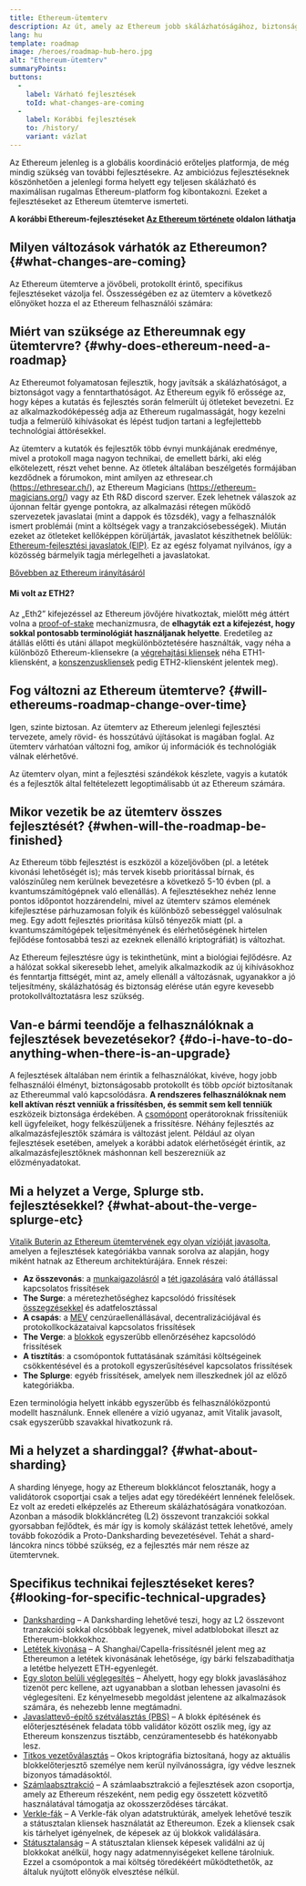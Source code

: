 ```yaml
---
title: Ethereum-ütemterv
description: Az út, amely az Ethereum jobb skálázhatóságához, biztonságához és fenntarthatóságához vezet.
lang: hu
template: roadmap
image: /heroes/roadmap-hub-hero.jpg
alt: "Ethereum-ütemterv"
summaryPoints:
buttons:
  - 
    label: Várható fejlesztések
    toId: what-changes-are-coming
  - 
    label: Korábbi fejlesztések
    to: /history/
    variant: vázlat
---
```


Az Ethereum jelenleg is a globális koordináció erőteljes platformja, de még mindig szükség van további fejlesztésekre. Az ambiciózus fejlesztéseknek köszönhetően a jelenlegi forma helyett egy teljesen skálázható és maximálisan rugalmas Ethereum-platform fog kibontakozni. Ezeket a fejlesztéseket az Ethereum ütemterve ismerteti.

**A korábbi Ethereum-fejlesztéseket [Az Ethereum története](/history/) oldalon láthatja**

## Milyen változások várhatók az Ethereumon? {#what-changes-are-coming}

Az Ethereum ütemterve a jövőbeli, protokollt érintő, specifikus fejlesztéseket vázolja fel. Összességében ez az ütemterv a következő előnyöket hozza el az Ethereum felhasználói számára:

<CardGrid>
  <RoadmapActionCard
    to="/roadmap/scaling"
    title="Olcsóbb tranzakciók"
    image="scaling"
    description="Rollups are too expensive and rely on centralized components, causing users to place too much trust in their operators. The roadmap includes fixes for both of these problems."
    buttonText="More on reducing fees"
  />
  <RoadmapActionCard
    to="/roadmap/security"
    title="Még nagyobb biztonság"
    image="security"
    description="Ethereum is already very secure but it can be made even stronger, ready to withstand all kinds of attack far into the future."
    buttonText="More on security"
  />
  <RoadmapActionCard
    to="/roadmap/user-experience"
    title="Jobb felhasználói élmény"
    image="userExperience"
    description="More support for smart contract wallets and light-weight nodes will make using Ethereum simpler and safer."
    buttonText="More on user experience"
  />
  <RoadmapActionCard
    to="/roadmap/future-proofing"
    title="Időtálló fejlesztések"
    image="futureProofing"
    description="Ethereum researchers and developers are solving tomorrow's problems today, readying the network for future generations."
    buttonText="More on future proofing"
  />
</CardGrid>

## Miért van szüksége az Ethereumnak egy ütemtervre? {#why-does-ethereum-need-a-roadmap}

Az Ethereumot folyamatosan fejlesztik, hogy javítsák a skálázhatóságot, a biztonságot vagy a fenntarthatóságot. Az Ethereum egyik fő erőssége az, hogy képes a kutatás és fejlesztés során felmerült új ötleteket bevezetni. Ez az alkalmazkodóképesség adja az Ethereum rugalmasságát, hogy kezelni tudja a felmerülő kihívásokat és lépést tudjon tartani a legfejlettebb technológiai áttörésekkel.

<RoadmapImageContent title="Hogyan határozzák meg az ütemtervet">

Az ütemterv a kutatók és fejlesztők több évnyi munkájának eredménye, mivel a protokoll maga nagyon technikai, de emellett bárki, aki elég elkötelezett, részt vehet benne. Az ötletek általában beszélgetés formájában kezdődnek a fórumokon, mint amilyen az ethresear.ch (https://ethresear.ch/), az Ethereum Magicians (https://ethereum-magicians.org/) vagy az Eth R&D discord szerver. Ezek lehetnek válaszok az újonnan feltár gyenge pontokra, az alkalmazási rétegen működő szervezetek javaslatai (mint a dappok és tőzsdék), vagy a felhasználók ismert problémái (mint a költségek vagy a tranzakciósebességek). Miután ezeket az ötleteket kellőképpen körüljárták, javaslatot készíthetnek belőlük: [Ethereum-fejlesztési javaslatok (EIP)](https://eips.ethereum.org/). Ez az egész folyamat nyilvános, így a közösség bármelyik tagja mérlegelheti a javaslatokat.

[Bővebben az Ethereum irányításáról](/governance/)

</RoadmapImageContent>

<InfoBanner mb={8}>
  <h4 style={{ marginTop: 0 }}>Mi volt az ETH2?</h4>

  <p>Az „Eth2” kifejezéssel az Ethereum jövőjére hivatkoztak, mielőtt még áttért volna a <a href="/glossary/#pos">proof-of-stake</a> mechanizmusra, de <strong>elhagyták ezt a kifejezést, hogy sokkal pontosabb terminológiát használjanak helyette</strong>. Eredetileg az átállás előtti és utáni állapot megkülönböztetésére használták, vagy néha a különböző Ethereum-kliensekre (a <a href="/glossary/#execution-client">végrehajtási kliensek</a> néha ETH1-kliensként, a <a href="/glossary/#consensus-client">konszenzuskliensek</a> pedig ETH2-kliensként jelentek meg).</p>

</InfoBanner>

## Fog változni az Ethereum ütemterve? {#will-ethereums-roadmap-change-over-time}

Igen, szinte biztosan. Az ütemterv az Ethereum jelenlegi fejlesztési tervezete, amely rövid- és hosszútávú újításokat is magában foglal. Az ütemterv várhatóan változni fog, amikor új információk és technológiák válnak elérhetővé.

Az ütemterv olyan, mint a fejlesztési szándékok készlete, vagyis a kutatók és a fejlesztők által feltételezett legoptimálisabb út az Ethereum számára.

## Mikor vezetik be az ütemterv összes fejlesztését? {#when-will-the-roadmap-be-finished}

Az Ethereum több fejlesztést is eszközöl a közeljövőben (pl. a letétek kivonási lehetőségét is); más tervek kisebb prioritással bírnak, és valószínűleg nem kerülnek bevezetésre a következő 5-10 évben (pl. a kvantumszámítógépnek való ellenállás). A fejlesztésekhez nehéz lenne pontos időpontot hozzárendelni, mivel az ütemterv számos elemének kifejlesztése párhuzamosan folyik és különböző sebességgel valósulnak meg. Egy adott fejlesztés prioritása külső tényezők miatt (pl. a kvantumszámítógépek teljesítményének és elérhetőségének hirtelen fejlődése fontosabbá teszi az ezeknek ellenálló kriptográfiát) is változhat.

Az Ethereum fejlesztésre úgy is tekinthetünk, mint a biológiai fejlődésre. Az a hálózat sokkal sikeresebb lehet, amelyik alkalmazkodik az új kihívásokhoz és fenntartja fittségét, mint az, amely ellenáll a változásnak, ugyanakkor a jó teljesítmény, skálázhatóság és biztonság elérése után egyre kevesebb protokollváltoztatásra lesz szükség.

## Van-e bármi teendője a felhasználóknak a fejlesztések bevezetésekor? {#do-i-have-to-do-anything-when-there-is-an-upgrade}

A fejlesztések általában nem érintik a felhasználókat, kivéve, hogy jobb felhasználói élményt, biztonságosabb protokollt és több <i>opciót</i> biztosítanak az Ethereummal való kapcsolódásra. **A rendszeres felhasználóknak nem kell aktívan részt venniük a frissítésben, és semmit sem kell tenniük** eszközeik biztonsága érdekében. A [csomópont](/glossary/#node) operátoroknak frissíteniük kell ügyfeleiket, hogy felkészüljenek a frissítésre. Néhány fejlesztés az alkalmazásfejlesztők számára is változást jelent. Például az olyan fejlesztések esetében, amelyek a korábbi adatok elérhetőségét érintik, az alkalmazásfejlesztőknek máshonnan kell beszerezniük az előzményadatokat.

## Mi a helyzet a Verge, Splurge stb. fejlesztésekkel? {#what-about-the-verge-splurge-etc}

[Vitalik Buterin az Ethereum ütemtervének egy olyan vízióját javasolta](https://twitter.com/VitalikButerin/status/1588669782471368704), amelyen a fejlesztések kategóriákba vannak sorolva az alapján, hogy miként hatnak az Ethereum architektúrájára. Ennek részei:

- **Az összevonás**: a [munkaigazolásról](/glossary/#pow) a [tét igazolására](/glossary/#pos) való átállással kapcsolatos frissítések
- **The Surge**: a méretezhetőséghez kapcsolódó frissítések [összegzésekkel](/glossary/#rollups) és adatfelosztással
- **A csapás**: a [MEV](/glossary/#mev) cenzúraellenállásával, decentralizációjával és protokollkockázataival kapcsolatos frissítések
- **The Verge**: a [blokkok](/glossary/#block) egyszerűbb ellenőrzéséhez kapcsolódó frissítések
- **A tisztítás**: a csomópontok futtatásának számítási költségeinek csökkentésével és a protokoll egyszerűsítésével kapcsolatos frissítések
- **The Splurge**: egyéb frissítések, amelyek nem illeszkednek jól az előző kategóriákba.

Ezen terminológia helyett inkább egyszerűbb és felhasználóközpontú modellt használunk. Ennek ellenére a vízió ugyanaz, amit Vitalik javasolt, csak egyszerűbb szavakkal hivatkozunk rá.

## Mi a helyzet a shardinggal? {#what-about-sharding}

A sharding lényege, hogy az Ethereum blokkláncot felosztanák, hogy a validátorok csoportjai csak a teljes adat egy töredékéért lennének felelősek. Ez volt az eredeti elképzelés az Ethereum skálázhatóságára vonatkozóan. Azonban a második blokkláncréteg (L2) összevont tranzakciói sokkal gyorsabban fejlődtek, és már így is komoly skálázást tettek lehetővé, amely tovább fokozódik a Proto-Danksharding bevezetésével. Tehát a shard-láncokra nincs többé szükség, ez a fejlesztés már nem része az ütemtervnek.

## Specifikus technikai fejlesztéseket keres? {#looking-for-specific-technical-upgrades}

- [Danksharding](/roadmap/danksharding) – A Danksharding lehetővé teszi, hogy az L2 összevont tranzakciói sokkal olcsóbbak legyenek, mivel adatblobokat illeszt az Ethereum-blokkokhoz.
- [Letétek kivonása](/staking/withdrawals) – A Shanghai/Capella-frissítésnél jelent meg az Ethereumon a letétek kivonásának lehetősége, így bárki felszabadíthatja a letétbe helyezett ETH-egyenlegét.
- [Egy sloton belüli véglegesítés](/roadmap/single-slot-finality) – Ahelyett, hogy egy blokk javaslásához tizenöt perc kellene, azt ugyanabban a slotban lehessen javasolni és véglegesíteni. Ez kényelmesebb megoldást jelentene az alkalmazások számára, és nehezebb lenne megtámadni.
- [Javaslattevő-építő szétválasztás (PBS)](/roadmap/pbs) – A blokk építésének és előterjesztésének feladata több validátor között oszlik meg, így az Ethereum konszenzus tisztább, cenzúramentesebb és hatékonyabb lesz.
- [Titkos vezetőválasztás](/roadmap/secret-leader-election) – Okos kriptográfia biztosítaná, hogy az aktuális blokkelőterjesztő személye nem kerül nyilvánosságra, így védve lesznek bizonyos támadásoktól.
- [Számlaabsztrakció](/roadmap/account-abstraction) – A számlaabsztrakció a fejlesztések azon csoportja, amely az Ethereum részeként, nem pedig egy összetett közvetítő használatával támogatja az okosszerződéses tárcákat.
- [Verkle-fák](/roadmap/verkle-trees) – A Verkle-fák olyan adatstruktúrák, amelyek lehetővé teszik a státusztalan kliensek használatát az Ethereumon. Ezek a kliensek csak kis tárhelyet igényelnek, de képesek az új blokkok validálására.
- [Státusztalanság](/roadmap/statelessness) – A státusztalan kliensek képesek validálni az új blokkokat anélkül, hogy nagy adatmennyiségeket kellene tárolniuk. Ezzel a csomópontok a mai költség töredékéért működtethetők, az általuk nyújtott előnyök elvesztése nélkül.
